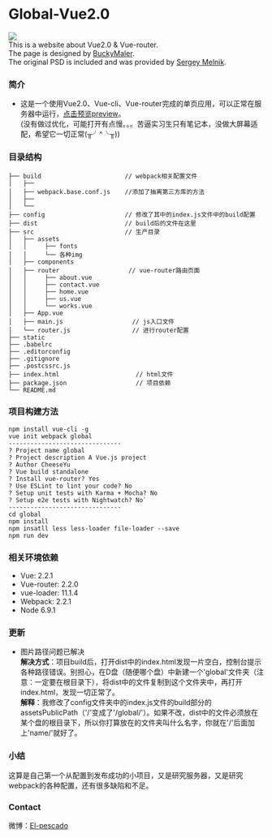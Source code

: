 # Global-Vue2.0
![](https://github.com/Cheese-Yu/Global-Vue2.0/raw/master/r1.png)
</br>
This is a website about Vue2.0 & Vue-router.</br>
The page is designed by [BuckyMaler](https://github.com/BuckyMaler/global).</br>
The original PSD is included and was provided by [Sergey Melnik](https://www.behance.net/SergeyMelnik).
### 简介
* 这是一个使用Vue2.0、Vue-cli、Vue-router完成的单页应用，可以正常在服务器中运行，[点击预览preview](http://www.cheeseyu.tk/)。</br>
(没有做过优化，可能打开有点慢。。。苦逼实习生只有笔记本，没做大屏幕适配，希望它一切正常(╥╯^╰╥))
### 目录结构
    ├── build                       // webpack相关配置文件
    │   ├── 
    │   ├── webpack.base.conf.js    //添加了抽离第三方库的方法           
    │   ├──         
    │   └── 
    ├── config                      // 修改了其中的index.js文件中的build配置
    ├── dist                        // build后的文件在这里
    ├── src                         // 生产目录
    │   ├── assets
    │   │     ├── fonts
    │   │     └── 各种img 
    │   ├── components
    │   ├── router                   // vue-router路由页面
    │   │     ├── about.vue
    │   │     ├── contact.vue
    │   │     ├── home.vue
    │   │     ├── us.vue
    │   │     └── works.vue
    │   ├── App.vue
    │   ├── main.js                   // js入口文件
    │   └── router.js                 // 进行router配置
    ├── static
    ├── .babelrc
    ├── .editorconfig
    ├── .gitignore
    ├── .postcssrc.js
    ├── index.html                     // html文件
    ├── package.json                   // 项目依赖
    └── README.md
### 项目构建方法
    npm install vue-cli -g
    vue init webpack global
    -------------------------------
    ? Project name global
    ? Project description A Vue.js project
    ? Author CheeseYu
    ? Vue build standalone
    ? Install vue-router? Yes
    ? Use ESLint to lint your code? No
    ? Setup unit tests with Karma + Mocha? No
    ? Setup e2e tests with Nightwatch? No`
    -------------------------------
    cd global
    npm install
    npm insatll less less-loader file-loader --save
    npm run dev
### 相关环境依赖
* Vue: 2.2.1
* Vue-router: 2.2.0
* vue-loader: 11.1.4
* Webpack: 2.2.1
* Node 6.9.1
### 更新
* 图片路径问题已解决</br>
**解决方式**：项目build后，打开dist中的index.html发现一片空白，控制台提示各种路径错误。别担心，在D盘（随便哪个盘）中新建一个'global'文件夹（注意：一定要在根目录下），将dist中的文件复制到这个文件夹中，再打开index.html，发现一切正常了。<br/>
**解释**：我修改了config文件夹中的index.js文件的build部分的assetsPublicPath（'/'变成了'/global/'）。如果不改，dist中的文件必须放在某个盘的根目录下，所以你打算放在的文件夹叫什么名字，你就在'/'后面加上'name/'就好了。
### 小结
这算是自己第一个从配置到发布成功的小项目，又是研究服务器，又是研究webpack的各种配置，还有很多缺陷和不足。
### Contact
微博：[El-pescado](http://weibo.com/u/5146043042?refer_flag=1001030101_&is_all=1)
